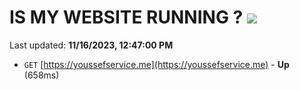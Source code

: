 # IS MY WEBSITE RUNNING ? [![](https://img.shields.io/static/v1?label=Sponsor&message=%E2%9D%A4&logo=GitHub&color=%23fe8e86)](https://github.com/sponsors/<username>)

Last updated: **11/16/2023, 12:47:00 PM**

- `GET` [https://youssefservice.me](https://youssefservice.me) - **Up** (658ms)
